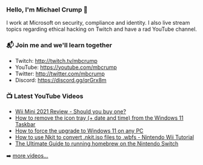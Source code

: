 ### Hello, I'm Michael Crump 👋

I work at Microsoft on security, compliance and identity. I also live stream topics regarding ethical hacking on Twitch and have a rad YouTube channel. 

### 📬 Join me and we'll learn together

- Twitch: http://twitch.tv/mbcrump
- YouTube: https://youtube.com/mbcrump
- Twitter: http://twitter.com/mbcrump
- Discord: https://discord.gg/qrGrx8m

### 📺 Latest YouTube Videos

<!-- YOUTUBE:START -->
- [Wii Mini 2021 Review - Should you buy one?](https://www.youtube.com/watch?v=8AfOCXGHAhQ)
- [How to remove the icon tray (+ date and time) from the Windows 11 Taskbar](https://www.youtube.com/watch?v=7EbiZmikC9Q)
- [How to force the upgrade to Windows 11 on any PC](https://www.youtube.com/watch?v=P3EsMEjaKEU)
- [How to use Nkit to convert .nkit.iso files to .wbfs - Nintendo Wii Tutorial](https://www.youtube.com/watch?v=iWtNhxOFWA4)
- [The Ultimate Guide to running homebrew on the Nintendo Switch](https://www.youtube.com/watch?v=2VLIGQujFGk)
<!-- YOUTUBE:END -->

➡️ [more videos...](https://youtube.com/mbcrump)

